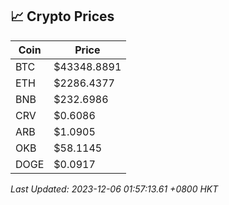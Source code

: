 ## 📈 Crypto Prices

| Coin | Price |
| ---- | ----- |
| BTC | $43348.8891 |
| ETH | $2286.4377 |
| BNB | $232.6986 |
| CRV | $0.6086 |
| ARB | $1.0905 |
| OKB | $58.1145 |
| DOGE | $0.0917 |

_Last Updated: 2023-12-06 01:57:13.61 +0800 HKT_